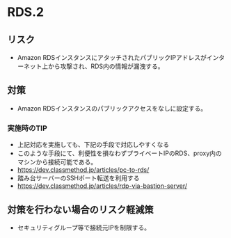 # RDS.2

## リスク

- Amazon RDSインスタンスにアタッチされたパブリックIPアドレスがインターネット上から攻撃され、RDS内の情報が漏洩する。

## 対策

- Amazon RDSインスタンスのパブリックアクセスをなしに設定する。

### 実施時のTIP

- 上記対応を実施しても、下記の手段で対応しやすくなる
- このような手段にて、利便性を損なわずプライベートIPのRDS、proxy内のマシンから接続可能である。
- <https://dev.classmethod.jp/articles/pc-to-rds/>
- 踏み台サーバーのSSHポート転送を利用する
- <https://dev.classmethod.jp/articles/rdp-via-bastion-server/>

## 対策を行わない場合のリスク軽減策

- セキュリティグループ等で接続元IPを制限する。

